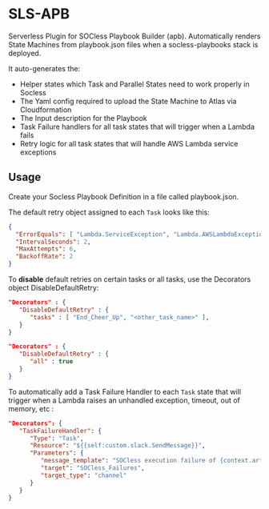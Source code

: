# SLS-APB

Serverless Plugin for SOCless Playbook Builder (apb). Automatically renders State Machines from playbook.json files when a socless-playbooks stack is deployed.

It auto-generates the:

- Helper states which Task and Parallel States need to work properly in Socless
- The Yaml config required to upload the State Machine to Atlas via Cloudformation
- The Input description for the Playbook
- Task Failure handlers for all task states that will trigger when a Lambda fails
- Retry logic for all task states that will handle AWS Lambda service exceptions

## Usage

Create your Socless Playbook Definition in a file called playbook.json.

The default retry object assigned to each `Task` looks like this:

```json
{
  "ErrorEquals": [ "Lambda.ServiceException", "Lambda.AWSLambdaException", "Lambda.SdkClientException"],
  "IntervalSeconds": 2,
  "MaxAttempts": 6,
  "BackoffRate": 2
}
```

To **disable** default retries on certain tasks or all tasks, use the Decorators object DisableDefaultRetry:

```json
"Decorators" : {
   "DisableDefaultRetry" : {
      "tasks" : [ "End_Cheer_Up", "<other_task_name>" ],
   }
}
```

```json
"Decorators" : {
   "DisableDefaultRetry" : {
      "all" : true
   }
}
```

To automatically add a Task Failure Handler to each `Task` state that will trigger when a Lambda raises an unhandled exception, timeout, out of memory, etc :
```json
"Decorators": {
   "TaskFailureHandler": {
      "Type": "Task",
      "Resource": "${{self:custom.slack.SendMessage}}",
      "Parameters": {
         "message_template": "SOCless execution failure of {context.artifacts.event.event_type} was detected around {context.artifacts.event.created_at} \n\n Execution ID: {context.artifacts.execution_id} \n Investigation ID: {context.artifacts.event.investigation_id}",
         "target": "SOCless_Failures",
         "target_type": "channel"
      }
   }
}
```